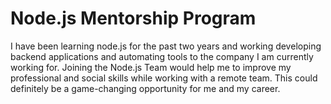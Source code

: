# Node.js Mentorship Program

I have been learning node.js for the past two years and working developing backend applications and automating tools to the company I am currently working for.
Joining the Node.js Team would help me to improve my professional and social skills while working with a remote team.
This could definitely be a game-changing opportunity for me and my career.
